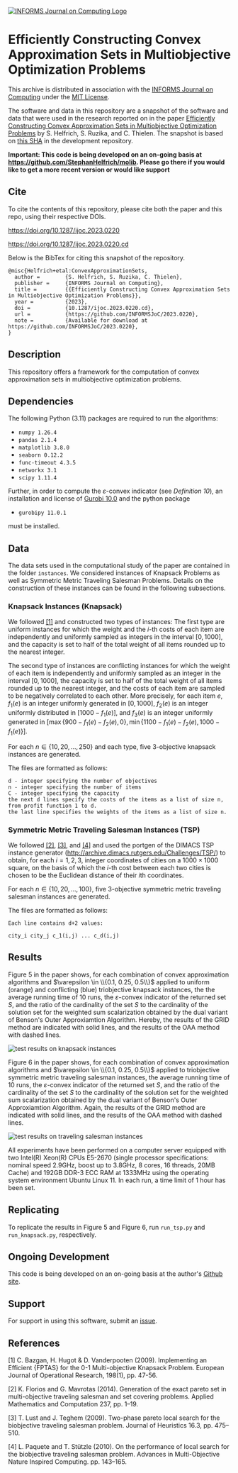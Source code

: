 [![INFORMS Journal on Computing Logo](https://INFORMSJoC.github.io/logos/INFORMS_Journal_on_Computing_Header.jpg)](https://pubsonline.informs.org/journal/ijoc)

# Efficiently Constructing Convex Approximation Sets in Multiobjective Optimization Problems

This archive is distributed in association with the [INFORMS Journal on
Computing](https://pubsonline.informs.org/journal/ijoc) under the [MIT License](LICENSE).

The software and data in this repository are a snapshot of the software and data
that were used in the research reported on in the paper
[Efficiently Constructing Convex Approximation Sets in Multiobjective Optimization Problems](https://doi.org/10.1287/ijoc.2023.0220) by S. Helfrich, S. Ruzika, and C. Thielen.
The snapshot is based on
[this SHA](https://github.com/StephanHelfrich/molib/commit/f660122672eb3ac1f329c2e44eef555f90c81a0e)
in the development repository.

**Important: This code is being developed on an on-going basis at
https://github.com/StephanHelfrich/molib. Please go there if you would like to
get a more recent version or would like support**

## Cite

To cite the contents of this repository, please cite both the paper and this repo, using their respective DOIs.

https://doi.org/10.1287/ijoc.2023.0220

https://doi.org/10.1287/ijoc.2023.0220.cd

Below is the BibTex for citing this snapshot of the repository.

```
@misc{Helfrich+etal:ConvexApproximationSets,
  author =        {S. Helfrich, S. Ruzika, C. Thielen},
  publisher =     {INFORMS Journal on Computing},
  title =         {{Efficiently Constructing Convex Approximation Sets in Multiobjective Optimization Problems}},
  year =          {2023},
  doi =           {10.1287/ijoc.2023.0220.cd},
  url =           {https://github.com/INFORMSJoC/2023.0220},
  note =          {Available for download at https://github.com/INFORMSJoC/2023.0220},
}
```

## Description

This repository offers a framework for the computation of convex approximation sets in multiobjective optimization problems.

## Dependencies

The following Python (3.11) packages are required to run the algorithms:

- `numpy 1.26.4`
- `pandas 2.1.4`
- `matplotlib 3.8.0`
- `seaborn 0.12.2`
- `func-timeout 4.3.5`
- `networkx 3.1`
- `scipy 1.11.4`

Further, in order to compute the $\varepsilon$-convex indicator (see _Definition 10_), an installation and license of [Gurobi 10.0](https://www.gurobi.com/) and the python package

- `gurobipy 11.0.1`

must be installed.

## Data

The data sets used in the computational study of the paper are contained in the folder `instances`. We considered instances of Knapsack Problems as well as Symmetric Metric Traveling Salesman Problems. Details on the construction of these instances can be found in the following subsections.

### Knapsack Instances (Knapsack)

We followed [[1]](#1) and constructed two types of instances:
The first type are uniform instances for which the weight and the $i$-th costs of each item are independently and uniformly sampled as integers in the interval $[0,1000]$, and the capacity is set to half of the total weight of all items rounded up to the nearest integer.

The second type of instances are conflicting instances for which the weight of each item is independently and uniformly sampled as an integer in the interval $[0,1000]$, the capacity is set to half of the total weight of all items rounded up to the nearest integer, and the costs of each item are sampled to be negatively correlated to each other. More precisely, for each item $e$, $f_1(e)$ is an integer uniformly generated in $[0,1000]$, $f_2(e)$ is an integer uniformly distributed in $[1000 - f_1(e)]$, and $f_3(e)$ is an integer uniformly generated in $[\max \{ 900 - f_1(e) - f_2(e), 0  \}, \min \{ 1100 - f_1(e) - f_2(e), 1000 -  f_1(e)\}]$.

For each $n \in \{10,20,\ldots,250\}$ and each type, five $3$-objective knapsack instances are generated.

The files are formatted as follows:

```
d - integer specifying the number of objectives
n - integer specifying the number of items
C - integer specifying the capacity
the next d lines specify the costs of the items as a list of size n, from profit function 1 to d.
the last line specifies the weights of the items as a list of size n.
```

### Symmetric Metric Traveling Salesman Instances (TSP)

We followed [[2]](#2), [[3]](#3), and [[4]](#4) and used the portgen of the DIMACS TSP instance generator (http://archive.dimacs.rutgers.edu/Challenges/TSP/) to obtain, for each $i = 1,2,3$, integer coordinates of cities on a $1000 \times 1000$ square, on the basis of which the $i$-th cost between each two cities is chosen to be the Euclidean distance of their $i$th coordinates.

For each $n \in \{10,20,\ldots,100\}$, five $3$-objective symmetric metric traveling salesman instances are generated.

The files are formatted as follows:

```
Each line contains d+2 values:

city_i city_j c_1(i,j) ... c_d(i,j)
```

## Results

Figure 5 in the paper shows, for each combination of convex approximation algorithms and $\varepsilon \in \\{0.1, 0.25, 0.5\\}$ applied to uniform (orange) and conflicting (blue) triobjective knapsack instances, the the average running time of 10 runs, the $\varepsilon$-convex indicator of the returned set $S$, and the ratio of the cardinality of the set $S$ to the cardinality of the solution set for the weighted sum scalarization obtained by the dual variant of Benson's Outer Approxiamtion Algorithm. Hereby, the results of the GRID method are indicated with solid lines, and the results of the OAA method with dashed lines.

![test results on knapsack instances](results/knapsack.png)

Figure 6 in the paper shows, for each combination of convex approximation algorithms and $\varepsilon \in \\{0.1, 0.25, 0.5\\}$ applied to triobjective symmetric metric traveling salesman instances, the average running time of 10 runs, the $\varepsilon$-convex indicator of the returned set $S$, and the ratio of the cardinality of the set $S$ to the cardinality of the solution set for the weighted sum scalarization obtained by the dual variant of Benson's Outer Approxiamtion Algorithm. Again, the results of the GRID method are indicated with solid lines, and the results of the OAA method with dashed lines.

![test results on traveling salesman instances](results/tsp.png)

All experiments have been performed on a computer server equipped with two Intel(R) Xeon(R) CPUs E5-2670 (single processor specifications: nominal speed 2.9GHz, boost up to 3.8GHz, 8 cores, 16 threads, 20MB Cache) and 192GB DDR-3 ECC RAM at 1333MHz using the operating system environment Ubuntu Linux 11. In each run, a time limit of 1 hour has been set.

## Replicating

To replicate the results in Figure 5 and Figure 6, run `run_tsp.py` and `run_knapsack.py`, respectively.

## Ongoing Development

This code is being developed on an on-going basis at the author's
[Github site](https://github.com/StephanHelfrich/molib).

## Support

For support in using this software, submit an
[issue](https://github.com/StephanHelfrich/molib/issues/new).

## References

<a id="1">[1]</a>
C. Bazgan, H. Hugot & D. Vanderpooten (2009).
Implementing an Efficient {FPTAS} for the 0-1 Multi-objective Knapsack Problem.
European Journal of Operational Research, 198(1), pp. 47-56.

<a id="2">[2]</a>
K. Florios and G. Mavrotas (2014).
Generation of the exact pareto set in multi-objective traveling salesman and set covering problems.
Applied Mathematics and Computation 237, pp. 1–19.

<a id="3">[3]</a>
T. Lust and J. Teghem (2009).
Two-phase pareto local search for the biobjective traveling salesman problem.
Journal of Heuristics 16.3, pp. 475–510.

<a id="4">[4]</a>
L. Paquete and T. Stützle (2010).
On the performance of local search for the biobjective traveling salesman problem.
Advances in Multi-Objective Nature Inspired Computing. pp. 143–165.
